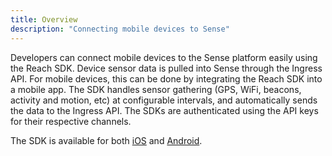 ```yaml
---
title: Overview
description: "Connecting mobile devices to Sense"
---
```


Developers can connect mobile devices to the Sense platform easily using the Reach SDK. Device sensor data is pulled into Sense through the Ingress API. For mobile devices, this can be done by integrating the Reach SDK into a mobile app. The SDK handles sensor gathering (GPS, WiFi, beacons, activity and motion, etc) at configurable intervals, and automatically sends the data to the Ingress API. The SDKs are authenticated using the API keys for their respective channels.

The SDK is available for both [iOS](/guides/sdks/ios) and [Android](/guides/sdks/android).


